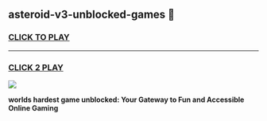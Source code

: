 
## asteroid-v3-unblocked-games 👋
<h3>
<a href="https://premium.freeplayer.one?title=asteroid-v3-unblocked-games&ref=14F">CLICK TO PLAY</a></h3>
<hr>

<h3>
<a href="https://premium.freeplayer.one?title=asteroid-v3-unblocked-games&ref=14F">CLICK 2 PLAY</a>
  
</h3>

<a href="https://premium.freeplayer.one?title=asteroid-v3-unblocked-games&ref=12F/"><img src="https://clearcache.store/games.png"></a>


**worlds hardest game unblocked: Your Gateway to Fun and Accessible Online Gaming**
